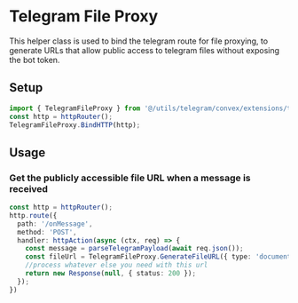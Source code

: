 # Telegram File Proxy
This helper class is used to bind the telegram route for file proxying, to generate URLs that allow public access to telegram files without exposing the bot token.

## Setup
```ts
import { TelegramFileProxy } from '@/utils/telegram/convex/extensions/telegram-file-proxy';
const http = httpRouter();
TelegramFileProxy.BindHTTP(http);
```

## Usage

### Get the publicly accessible file URL when a message is received
```ts
const http = httpRouter();
http.route({
  path: '/onMessage',
  method: 'POST',
  handler: httpAction(async (ctx, req) => {
    const message = parseTelegramPayload(await req.json());
    const fileUrl = TelegramFileProxy.GenerateFileURL({ type: 'document', document: message.message.document });
    //process whatever else you need with this url
    return new Response(null, { status: 200 });
  });
})
```
